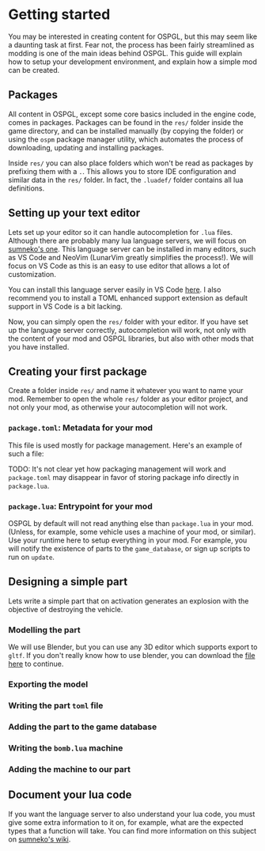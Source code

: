 # Getting started 

You may be interested in creating content for OSPGL, but this may seem like a daunting task at first. Fear not, the process has been 
fairly streamlined as modding is one of the main ideas behind OSPGL. This guide will explain how to setup your development environment,
and explain how a simple mod can be created.

## Packages

All content in OSPGL, except some core basics included in the engine code, comes in packages. Packages can be found in the 
`res/` folder inside the game directory, and can be installed manually (by copying the folder) or using the `ospm` package 
manager utility, which automates the process of downloading, updating and installing packages.

Inside `res/` you can also place folders which won't be read as packages by prefixing them with a `.`. This allows you to store 
IDE configuration and similar data in the `res/` folder. In fact, the `.luadef/` folder contains all lua definitions.

## Setting up your text editor

Lets set up your editor so it can handle autocompletion for `.lua` files. Although there are probably many lua language servers,
we will focus on [sumneko's one](https://github.com/sumneko/lua-language-server). This language server can be installed in many editors,
such as VS Code and NeoVim (LunarVim greatly simplifies the process!). We will focus on VS Code as this is an easy to use editor that 
allows a lot of customization.

You can install this language server easily in VS Code [here](https://marketplace.visualstudio.com/items?itemName=sumneko.lua). I
also recommend you to install a TOML enhanced support extension as default support in VS Code is a bit lacking.

Now, you can simply open the `res/` folder with your editor. If you have set up the language server correctly, 
autocompletion will work, not only with the content of your mod and OSPGL libraries, but also with other mods 
that you have installed.

## Creating your first package


Create a folder inside `res/` and name it whatever you want to name your mod. Remember to open the whole `res/` folder 
as your editor project, and not only your mod, as otherwise your autocompletion will not work.

### `package.toml`: Metadata for your mod 

This file is used mostly for package management. Here's an example of such a file:

TODO: It's not clear yet how packaging management will work and `package.toml` may disappear in favor of 
storing package info directly in `package.lua`.

### `package.lua`: Entrypoint for your mod 

OSPGL by default will not read anything else than `package.lua` in your mod. (Unless, for example, some vehicle uses a machine of your mod, or similar). Use your runtime here to setup everything in your mod.
For example, you will notify the existence of parts to the `game_database`, or sign up scripts to run on `update`.


## Designing a simple part 

Lets write a simple part that on activation generates an explosion with the objective of destroying the vehicle.

### Modelling the part 

We will use Blender, but you can use any 3D editor which supports export to `gltf`. 
If you don't really know how to use blender, you can download the [file here](bomb.blend) to continue.

### Exporting the model 

### Writing the part `toml` file 

### Adding the part to the game database 

### Writing the `bomb.lua` machine 

### Adding the machine to our part 

## Document your lua code 

If you want the language server to also understand your lua code, you must give some extra information to it on, 
for example, what are the expected types that a function will take. You can find more information on this subject 
on [sumneko's wiki](https://github.com/sumneko/lua-language-server/wiki/Annotations).
